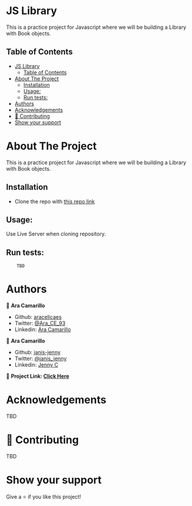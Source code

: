 # JS Library
This is a practice project for Javascript where we will be building a Library with Book objects. 

<!-- TABLE OF CONTENTS -->
## Table of Contents
- [JS Library](#js-library)
  - [Table of Contents](#table-of-contents)
- [About The Project](#about-the-project)
  - [Installation](#installation)
  - [Usage:](#usage)
  - [Run tests:](#run-tests)
- [Authors](#authors)
- [Acknowledgements](#acknowledgements)
- [🤝 Contributing](#-contributing)
- [Show your support](#show-your-support)
<!-- ABOUT THE PROJECT -->
# About The Project
This is a practice project for Javascript where we will be building a Library with Book objects. 

## Installation
* Clone the repo with [this repo link](https://github.com/aracelicaes/library_js/tree/feature/library)

## Usage:

Use Live Server when cloning repository.

## Run tests:

```
    TBD
```

<!-- CONTACT -->
# Authors
👤 **Ara Camarillo**

- Github: [aracelicaes](https://github.com/aracelicaes)
- Twitter: [@Ara_CE_93](https://twitter.com/Ara_CE_93)
- Linkedin: [Ara Camarillo](www.linkedin.com/in/ara-camarillo)

👤 **Ara Camarillo**

- Github: [janis-jenny](https://github.com/aracelicaes)
- Twitter: [@janis_jenny](https://twitter.com/Ara_CE_93)
- Linkedin: [Jenny C]([www.linkedin.com/in/ara-camarillo](http://www.linkedin.com/in/paolajenny))

📄 **Project Link: [Click Here](https://github.com/aracelicaes/library_js/tree/feature/library)**

<!-- ACKNOWLEDGEMENTS -->
# Acknowledgements

TBD
# 🤝 Contributing

TBD

# Show your support

Give a ⭐️ if you like this project!

